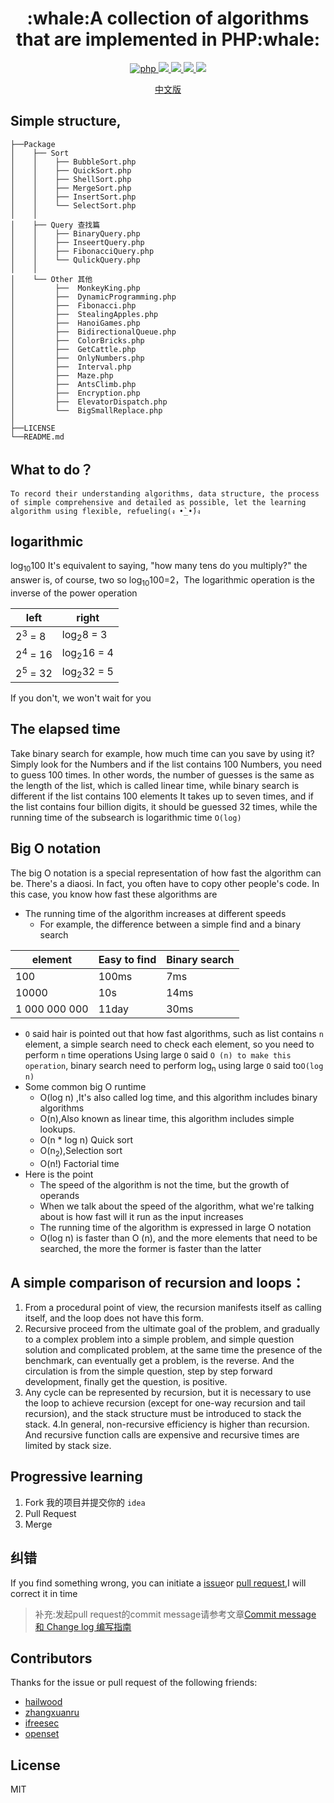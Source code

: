 <h1 align="center">:whale:A collection of algorithms that are implemented in PHP:whale: </h1>

<p align="center">
<a href="https://github.com/PuShaoWei/arithmetic-php#简易结构">
  <img src="https://img.shields.io/badge/php-done-brightgreen.svg" alt="php">
</a>
<a href="https://github.com/PuShaoWei/arithmetic-php">
    <img src="https://img.shields.io/github/issues-pr-raw/arithmetic-php/cdnjs.svg">
</a>
<a href="https://github.com/PuShaoWei/arithmetic-php">
    <img src="https://img.shields.io/codacy/grade/e27821fb6289410b8f58338c7e0bc686.svg">
</a>
<a href="https://github.com/PuShaoWei/arithmetic-php">
    <img src="https://img.shields.io/travis/rust-lang/rust.svg">
</a>
<a href="https://github.com/PuShaoWei/arithmetic-php">
    <img src="https://img.shields.io/github/license/mashape/apistatus.svg">
</a>
</p>
<p align="center"> <a href="./README.md">中文版</a>　<p>


## Simple structure,
        
    ├──Package
    │    ├── Sort  
    │    │    ├── BubbleSort.php          
    │    │    ├── QuickSort.php           
    │    │    ├── ShellSort.php           
    │    │    ├── MergeSort.php           
    │    │    ├── InsertSort.php          
    │    │    └── SelectSort.php          
    │    │ 
    │    ├── Query 查找篇
    │    │    ├── BinaryQuery.php         
    │    │    ├── InseertQuery.php        
    │    │    ├── FibonacciQuery.php      
    │    │    └── QulickQuery.php         
    │    │     
    │    └── Other 其他 
    │         ├──  MonkeyKing.php         
    │         ├──  DynamicProgramming.php 
    │         ├──  Fibonacci.php          
    │         ├──  StealingApples.php     
    │         ├──  HanoiGames.php       
    │         ├──  BidirectionalQueue.php     
    │         ├──  ColorBricks.php        
    │         ├──  GetCattle.php          
    │         ├──  OnlyNumbers.php        
    │         ├──  Interval.php        
    │         ├──  Maze.php        
    │         ├──  AntsClimb.php        
    │         ├──  Encryption.php        
    │         ├──  ElevatorDispatch.php      
    │         └──  BigSmallReplace.php    
    │     
    ├──LICENSE 
    └──README.md

## What to do？
    To record their understanding algorithms, data structure, the process of simple comprehensive and detailed as possible, let the learning algorithm using flexible, refueling(ง •̀_•́)ง

## logarithmic
log<sub>10</sub>100 It's equivalent to saying, "how many tens do you multiply?" the answer is, of course, two
so log<sub>10</sub>100=2，The logarithmic operation is the inverse of the power operation

left|right
---|---
2<sup>3</sup> = 8  | log<sub>2</sub>8 = 3
2<sup>4</sup> = 16 | log<sub>2</sub>16 = 4
2<sup>5</sup> = 32 | log<sub>2</sub>32 = 5

If you don't, we won't wait for you

## The elapsed time
Take binary search for example, how much time can you save by using it? Simply look for the Numbers and if the list contains 100 Numbers, you need to guess 100 times.
In other words, the number of guesses is the same as the length of the list, which is called linear time, while binary search is different if the list contains 100 elements
It takes up to seven times, and if the list contains four billion digits, it should be guessed 32 times, while the running time of the subsearch is logarithmic time `O(log)`

## Big O notation
The big O notation is a special representation of how fast the algorithm can be. There's a diaosi. In fact, you often have to copy other people's code.
In this case, you know how fast these algorithms are

- The running time of the algorithm increases at different speeds
  - For example, the difference between a simple find and a binary search
  
element|Easy to find|Binary search
---|---|---
100|100ms|7ms
10000|10s|14ms
1 000 000 000 |11day|30ms
    
  - ` O ` said hair is pointed out that how fast algorithms, such as list contains ` n ` element, a simple search need to check each element, so you need to perform ` n ` time operations
    Using large ` O ` said ` O (n) to make this operation `, binary search need to perform log<sub>n</sub> using large ` O ` said to`O(log n)`
- Some common big O runtime
  - O(log n) ,It's also called log time, and this algorithm includes binary algorithms
  - O(n),Also known as linear time, this algorithm includes simple lookups.
  - O(n * log n) Quick sort
  - O(n<sub>2</sub>),Selection sort
  - O(n!) Factorial time
- Here is the point
  - The speed of the algorithm is not the time, but the growth of operands
  - When we talk about the speed of the algorithm, what we're talking about is how fast will it run as the input increases
  - The running time of the algorithm is expressed in large O notation
  - O(log n) is faster than O (n), and the more elements that need to be searched, the more the former is faster than the latter


## A simple comparison of recursion and loops：

1. From a procedural point of view, the recursion manifests itself as calling itself, and the loop does not have this form.
2. Recursive proceed from the ultimate goal of the problem, and gradually to a complex problem into a simple problem, and simple question solution and complicated problem, at the same time the presence of the benchmark, can eventually get a problem, is the reverse. And the circulation is from the simple question, step by step forward development, finally get the question, is positive.
3. Any cycle can be represented by recursion, but it is necessary to use the loop to achieve recursion (except for one-way recursion and tail recursion), and the stack structure must be introduced to stack the stack.
4.In general, non-recursive efficiency is higher than recursion. And recursive function calls are expensive and recursive times are limited by stack size.

## Progressive learning
1. Fork 我的项目并提交你的 `idea`
2. Pull Request 
3. Merge 

## 纠错 
If you find something wrong, you can initiate a [issue](https://github.com/PuShaoWei/designPatterns-go/issues)or [pull request](https://github.com/PuShaoWei/designPatterns-go/pulls),I will correct it in time

> 补充:发起pull request的commit message请参考文章[Commit message 和 Change log 编写指南](http://www.ruanyifeng.com/blog/2016/01/commit_message_change_log.html)

## Contributors

Thanks for the issue or pull request of the following friends:

- [hailwood ](https://github.com/hailwood)
- [zhangxuanru](https://github.com/zhangxuanru)
- [ifreesec](https://github.com/ifreesec)
- [openset](https://github.com/openset)

## License
MIT 
